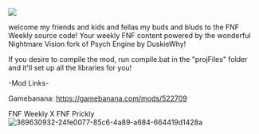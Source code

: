 ![](https://github.com/OrbyyOrbinaut/FNF-Weekly-Public/blob/main/projFiles/FNF%20Weekly%20Logo.png)

welcome my friends and kids and fellas my buds and bluds to the FNF Weekly source code!
Your weekly FNF content powered by the wonderful Nightmare Vision fork of Psych Engine by DuskieWhy!

If you desire to compile the mod, run compile.bat in the "projFiles" folder and it'll
set up all the libraries for you!

-Mod Links-

Gamebanana: https://gamebanana.com/mods/522709

FNF Weekly X FNF Prickly
![369630932-24fe0077-85c6-4a89-a684-664419d1428a](https://github.com/user-attachments/assets/3c0beab8-bd8e-48fa-b590-3fab1e0a4e51)


